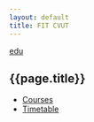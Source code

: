 ```yaml
---
layout: default
title: FIT CVUT
---
```


[edu](..)

## {{page.title}}


* [Courses](courses/)
* [Timetable](timetable.html)

